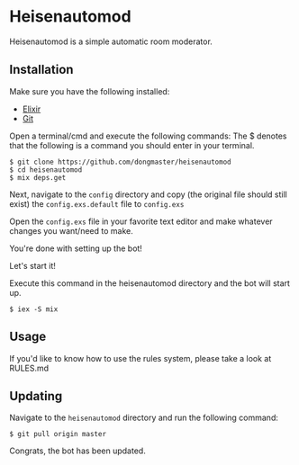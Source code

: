 # Heisenautomod

Heisenautomod is a simple automatic room moderator.

## Installation

Make sure you have the following installed:
- [Elixir](http://elixir-lang.com)
- [Git](https://git-scm.com/)

Open a terminal/cmd and execute the following commands:
The $ denotes that the following is a command you should enter in your terminal.
```
$ git clone https://github.com/dongmaster/heisenautomod
$ cd heisenautomod
$ mix deps.get
```

Next, navigate to the `config` directory and copy (the original file should still exist) the `config.exs.default` file to `config.exs`

Open the `config.exs` file in your favorite text editor and make whatever changes you want/need to make.

You're done with setting up the bot!

Let's start it!

Execute this command in the heisenautomod directory and the bot will start up.
```
$ iex -S mix
```

## Usage

If you'd like to know how to use the rules system, please take a look at RULES.md

## Updating

Navigate to the `heisenautomod` directory and run the following command:
```
$ git pull origin master
```

Congrats, the bot has been updated.
